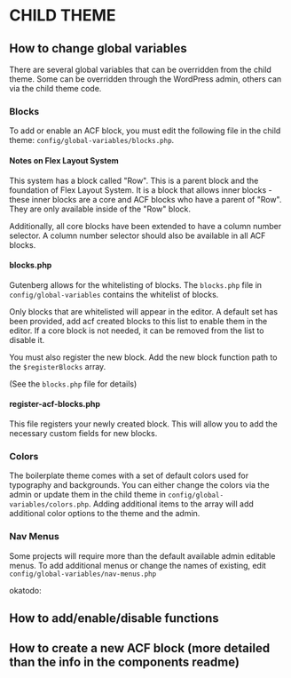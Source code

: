# CHILD THEME

## How to change global variables
There are several global variables that can be overridden from the child theme.  Some can be overridden through the WordPress admin, others can via the child theme code. 

### Blocks
To add or enable an ACF block, you must edit the following file in the child theme: `config/global-variables/blocks.php`.  

#### Notes on Flex Layout System
This system has a block called "Row". This is a parent block and the foundation of Flex Layout System. It is a block that allows inner blocks - these inner blocks are a core and ACF blocks who have a parent of "Row".  They are only available inside of the "Row" block. 

Additionally, all core blocks have been extended to have a column number selector. A column number selector should also be available in all ACF blocks.

#### blocks.php
Gutenberg allows for the whitelisting of blocks.  The `blocks.php` file in `config/global-variables` contains the whitelist of blocks. 

Only blocks that are whitelisted will appear in the editor. A default set has been provided, add acf created blocks to this list to enable them in the editor. If a core block is not needed, it can be removed from the list to disable it.

You must also register the new block.  Add the new block function path to the `$registerBlocks` array.

(See the `blocks.php` file for details)

#### register-acf-blocks.php
This file registers your newly created block.  This will allow you to add the necessary custom fields for new blocks. 


### Colors
The boilerplate theme comes with a set of default colors used for typography and backgrounds. You can either change the colors via the admin or update them in the child theme in `config/global-variables/colors.php`.  Adding additional items to the array will add additional color options to the theme and the admin.

### Nav Menus
Some projects will require more than the default available admin editable menus. To add additional menus or change the names of existing, edit `config/global-variables/nav-menus.php`

okatodo:
## How to add/enable/disable functions
## How to create a new ACF block (more detailed than the info in the components readme)